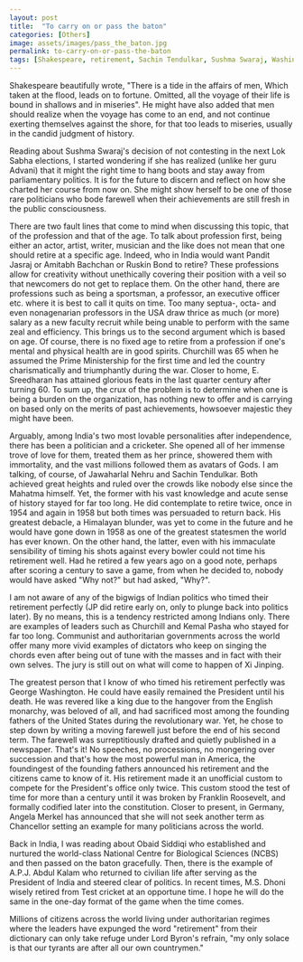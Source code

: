 ```yaml
---
layout: post
title:  "To carry on or pass the baton"
categories: [Others]
image: assets/images/pass_the_baton.jpg
permalink: to-carry-on-or-pass-the-baton
tags: [Shakespeare, retirement, Sachin Tendulkar, Sushma Swaraj, Washington]
---
```

Shakespeare beautifully wrote, "There is a tide in the affairs of men, Which taken at the flood, leads on to fortune. Omitted, all the voyage of their life is bound in shallows and in miseries". He might have also added that men should realize when the voyage has come to an end, and not continue exerting themselves against the shore, for that too leads to miseries, usually in the candid judgment of history.

Reading about Sushma Swaraj's decision of not contesting in the next Lok Sabha elections, I started wondering if she has realized (unlike her guru Advani) that it might the right time to hang boots and stay away from parliamentary politics. It is for the future to discern and reflect on how she charted her course from now on. She might show herself to be one of those rare politicians who bode farewell when their achievements are still fresh in the public consciousness.

There are two fault lines that come to mind when discussing this topic, that of the profession and that of the age. To talk about profession first, being either an actor, artist, writer, musician and the like does not mean that one should retire at a specific age. Indeed, who in India would want Pandit Jasraj or Amitabh Bachchan or Ruskin Bond to retire? These professions allow for creativity without unethically covering their position with a veil so that newcomers do not get to replace them. On the other hand, there are professions such as being a sportsman, a professor, an executive officer etc. where it is best to call it quits on time. Too many septua-, octa- and even nonagenarian professors in the USA draw thrice as much (or more) salary as a new faculty recruit while being unable to perform with the same zeal and efficiency. This brings us to the second argument which is based on age. Of course, there is no fixed age to retire from a profession if one's mental and physical health are in good spirits. Churchill was 65 when he assumed the Prime Ministership for the first time and led the country charismatically and triumphantly during the war. Closer to home, E. Sreedharan has attained glorious feats in the last quarter century after turning 60. To sum up, the crux of the problem is to determine when one is being a burden on the organization, has nothing new to offer and is carrying on based only on the merits of past achievements, howsoever majestic they might have been.

Arguably, among India's two most lovable personalities after independence, there has been a politician and a cricketer. She opened all of her immense trove of love for them, treated them as her prince, showered them with immortality, and the vast millions followed them as avatars of Gods. I am talking, of course, of Jawaharlal Nehru and Sachin Tendulkar. Both achieved great heights and ruled over the crowds like nobody else since the Mahatma himself. Yet, the former with his vast knowledge and acute sense of history stayed for far too long. He did contemplate to retire twice, once in 1954 and again in 1958 but both times was persuaded to return back. His greatest debacle, a Himalayan blunder, was yet to come in the future and he would have gone down in 1958 as one of the greatest statesmen the world has ever known. On the other hand, the latter, even with his immaculate sensibility of timing his shots against every bowler could not time his retirement well. Had he retired a few years ago on a good note, perhaps after scoring a century to save a game, from when he decided to, nobody would have asked "Why not?" but had asked, "Why?".

I am not aware of any of the bigwigs of Indian politics who timed their retirement perfectly (JP did retire early on, only to plunge back into politics later). By no means, this is a tendency restricted among Indians only. There are examples of leaders such as Churchill and Kemal Pasha who stayed for far too long. Communist and authoritarian governments across the world offer many more vivid examples of dictators who keep on singing the chords even after being out of tune with the masses and in fact with their own selves. The jury is still out on what will come to happen of Xi Jinping.

The greatest person that I know of who timed his retirement perfectly was George Washington. He could have easily remained the President until his death. He was revered like a king due to the hangover from the English monarchy, was beloved of all, and had sacrificed most among the founding fathers of the United States during the revolutionary war. Yet, he chose to step down by writing a moving farewell just before the end of his second term. The farewell was surreptitiously drafted and quietly published in a newspaper. That's it! No speeches, no processions, no mongering over succession and that's how the most powerful man in America, the foundingest of the founding fathers announced his retirement and the citizens came to know of it. His retirement made it an unofficial custom to compete for the President's office only twice. This custom stood the test of time for more than a century until it was broken by Franklin Roosevelt, and formally codified later into the constitution. Closer to present, in Germany, Angela Merkel has announced that she will not seek another term as Chancellor setting an example for many politicians across the world.

Back in India, I was reading about Obaid Siddiqi who established and nurtured the world-class National Centre for Biological Sciences (NCBS) and then passed on the baton gracefully. Then, there is the example of A.P.J. Abdul Kalam who returned to civilian life after serving as the President of India and steered clear of politics. In recent times, M.S. Dhoni wisely retired from Test cricket at an opportune time. I hope he will do the same in the one-day format of the game when the time comes.

Millions of citizens across the world living under authoritarian regimes where the leaders have expunged the word "retirement" from their dictionary can only take refuge under Lord Byron's refrain, "my only solace is that our tyrants are after all our own countrymen."